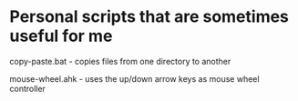 # Personal scripts that are sometimes useful for me
copy-paste.bat - copies files from one directory to another

mouse-wheel.ahk - uses the up/down arrow keys as mouse wheel controller
